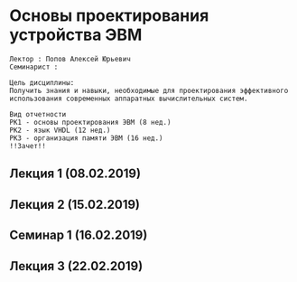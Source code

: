 # Основы проектирования устройства ЭВМ

	Лектор : Попов Алексей Юрьевич
	Семинарист :
	
	Цель дисциплины:
	Получить знания и навыки, необходимые для проектирования эффективного использования современных аппаратных вычислительных систем. 
	
	Вид отчетности
	РК1 - основы проектирования ЭВМ (8 нед.)
	РК2 - язык VHDL (12 нед.)
	РК3 - организация памяти ЭВМ (16 нед.)
	!!Зачет!!
	
	

## Лекция 1 (08.02.2019)

## Лекция 2 (15.02.2019)

## Семинар 1 (16.02.2019)

## Лекция 3 (22.02.2019)


